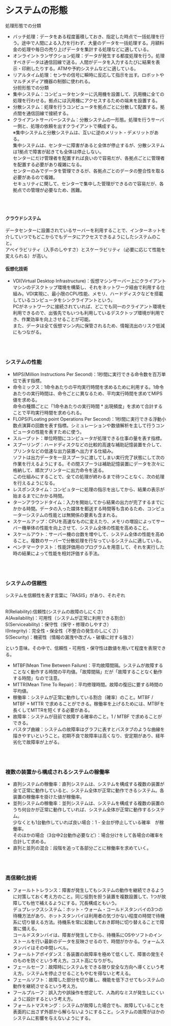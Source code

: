 # システムの形態
処理形態での分類
- バッチ処理：データをある程度蓄積しておき、指定した時点で一括処理を行う。途中で人間による入力を行わず、大量のデータを一括処理する。月額料金の処理や毎日の売り上げデータを集計する処理などに適している。
- オンライントランザクション処理：データが発生する都度処理を行う。処理すべきデータは通信回線で送る。人間がデータを入力するたびに結果を表示・印刷したりする。ATMや予約システムなどに適している。
- リアルタイム処理：センサの信号に瞬時に反応して指示を出す。ロボットやマルチメディア機器の制御に使われる。<br>
分担形態での分類
- 集中システム：コンピュータセンターに汎用機を設置して、汎用機に全ての処理を行わせる。拠点には汎用機にアクセスするための端末を設置する。
- 分散システム：処理を行うコンピュータを拠点ごとに分散して配置する。拠点間を通信回線で接続する。
- クライアントサーバーシステム：分散システムの一形態。処理を行うサーバー側と、処理の依頼を出すクライアントで構成する。<br>
※集中システムと分散システムは、互いに逆のメリット・デメリットがある。<br>
集中システムは、センターに障害があると全体が停止するが、分散システムは1拠点で障害が起きても全体は停止しない。<br>
センターにだけ管理者を配置すれば良いので容易だが、各拠点ごとに管理者を配置する必要があり複雑になる。<br>
センターのみでデータを管理できるが、各拠点ごとのデータの整合性を取る必要があるので複雑。<br>
セキュリティに関して、センターで集中した管理ができるので容易だが、各拠点での管理が必要なため、困難。
<br />
<br />

#### クラウドシステム
データセンターに設置されているサーバーを利用することで、インターネットを介していつでもどこからでもデータにアクセスできるようにしたシステムのこと。<br>
アベイラビリティ（入手のしやすさ）とスケーラビリティ（必要に応じて性能を変えられる）が高い。

#### 仮想化技術
- VDI(Virtual Desktop Infrastructure)：仮想マシンサーバー上にクライアントマシンのデスクトップ環境を構築し、それをネットワーク経由で利用する仕組み。VDI実現に、最小限のCPU性能、メモリ、ハードディスクなどを搭載しているコンピュータをシンクライアントという。<br>
PCがネットワークに接続されていれば、どこでも同一のクライアント環境を利用できるので、出張先でもいつも利用しているデスクトップ環境が利用でき、作業効率を向上させることが可能。<br>
また、データは全て仮想マシン内に保管されるため、情報流出のリスク低減にもつながる。
<br />
<br />

### システムの性能
- MIPS(Million Instructions Per Second)：1秒間に実行できる命令数を百万単位で表す指標。
- 命令ミックス：1命令あたりの平均実行時間を求めるために利用する。1命令あたりの実行時間は、命令ごとに異なるため、平均実行時間を求めてMIPS値を求める。<br>
命令の種類ごとに「1命令あたりの実行時間 * 出現頻度」を求めて合計することで平均実行時間を求められる。<br>
- FLOPS(FLoating point Operations Per Second)：1秒間に実行できる浮動小数点演算の回数を表す指標。シミュレーションや数値解析を主して行うコンピュータの性能を表すために使う。
- スループット：単位時間にコンピュータが処理できる仕事の量を表す指標。
- スプーリング：ハードディスクなどの比較的高速な補助記憶装置を介して、プリンタなどの低速な出力装置へ出力する仕組み。<br>
ソフトは出力データを一旦スプーラに渡してしまい実行完了状態にして次の作業を行えるようにする。その間スプーラは補助記憶装置にデータを次々に格納して、順次プリンターに出力命令を送る。<br>
この仕組みにすることで、全ての処理が終わるまで待つことなく、次の処理を行えるようになる。
- レスポンスタイム：コンピュターに処理の指示を出してから、結果の表示が始まるまでにかかる時間。
- ターンアラウンドタイム：入力を開始してから結果の出力が完了するまでにかかる時間。データの入った媒体を郵送する時間等も含めるため、コンピューターシステムの性能とは無関係の要素も含まれる。
- スケールアップ：CPUを高速なものに変えたり、メモリの増設によってサーバー機単体の性能を向上させて、システム全体の性能を高めること。
- スケールアウト：サーバー機の台数を増やして、システム全体の性能を高めること。複数のサーバーで分散処理を行なっているシステムに適している。
- ベンチマークテスト：性能評価用のプログラムを用意して、それを実行した時の結果によって性能を相対評価する手法。
<br />
<br />

### システムの信頼性
システムを信頼性を表す言葉に「RASIS」があり、それぞれ<br>
<br />

R(Reliability):信頼性(システムの故障のしにくさ)<br>
A(Availability)：可用性（システムが正常に利用できる割合）<br>
S(Serviceability)：保守性（保守・修理のしやすさ）<br>
I(Integrity)：完全性・保全性（不整合の発生のしにくさ）<br>
S(Security)：機密性（情報の漏洩や改ざん・破壊に対する強さ）
<br />

という意味。その中で、信頼性・可用性・保守性は数値を用いて程度を表現できる。<br>
- MTBF(Mean Time Between Failure)：平均故障間隔。システムが故障することなく動作する時間の平均値。「故障間隔」だが「故障することなく動作する時間」なので注意。
- MTTR(Mean Time To Repair)：平均修理時間。故障の復旧に要する時間の平均値。
- 稼働率：システムが正常に動作している割合（確率）のこと。MTBF / MTBF + MTTR で求めることができる。稼働率を上げるためには、MTBFを長くしてMTTRを短くする必要がある。
- 故障率：システムが目前で故障する確率のこと。1 / MTBF で求めることができる。
- バスタブ曲線：システムの故障率はグラフに表すとバスタブのような曲線を描きやすいということ。初期不良で故障率は高くなり、安定期があり、経年劣化で故障率が上がる。
<br />
<br />

### 複数の装置から構成されるシステムの稼働率
- 直列システムの稼働率：直列システムは、システムを構成する複数の装置が全て正常に動作していると、システム全体が正常に動作できるシステム。各装置の稼働率を掛けた値が稼働率。
- 並列システムの稼働率：並列システムは、システムを構成する複数の装置のうち何台かが正常に動作していれば、システム全体が正常に動作するシステム。<br>
少なくとも1台動作していれば良い場合：1 - 全台が停止している確率　が稼働率。<br>
そのほかの場合（3台中2台動作必要など）：場合分けをして各場合の確率を合計して求める。
- 直列と並列の混合：段階を追って各部分ごとに稼働率を求めていく。
<br />
<br />

### 高信頼化技術
- フォールトトレランス：障害が発生してもシステムの動作を継続できるように対策しておく考え方のこと。同じ役割を担う装置を複数設置して、1つが故障しても他で補えるようにする。冗長構成ともいう。<br>
デュプレックスシステム：ホット・ウォーム・コールドスタンバイの3つの待機方法があり、ホットスタンバイは利用者の気づかない程度の時間で待機系に切り替える方法。待機系を常に起動しておき即時に切り替えることで障害に備える。<br>
コールドスタンバイは、障害が発生してから、待機系にOSやソフトのインストールを行い最新のデータを反映させるので、時間がかかる。ウォームスタンバイはその中間レベル。<br>
- フォールトアボイダンス：各装置の故障率を極めて低くして、障害の発生そのものを防ぐという考え方。コスト高になりがち。
- フェールセーフ：故障時にシステムをできる限り安全な方向へ導くという考え方。システムを停止させることもやむを得ないと考える。
- フェールソフト：故障した部分を切り離し、機能を低下させてもシステムの動作を継続させるという考え方。
- フールプルーフ：誤入力や誤操作を想定して、人為的なミスが発生しにくいように設計するという考え方。
- フォールトマスキング：システムが故障した場合でも、故障していることを表面的に出さず外部から解らないようにすること。システムの故障がほかのシステムに影響を与えないようにする。
